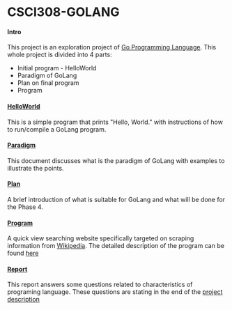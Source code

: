 # CSCI308-GOLANG

#### Intro 

This project is an exploration project of [Go Programming Language](https://golang.org/). This whole project is divided 
into 4 parts:
* Initial program - HelloWorld
* Paradigm of GoLang
* Plan on final program
* Program

#### [HelloWorld](./Phase1-HelloWorld)

This is a simple program that prints "Hello, World." with instructions of how to run/compile a GoLang program.

#### [Paradigm](./Phase2-Paradigm)

This document discusses what is the paradigm of GoLang with examples to illustrate the points.

#### [Plan](./Phase3-Plan)

A brief introduction of what is suitable for GoLang and what will be done for the Phase 4.

#### [Program](./Phase4-Program)

A quick view searching website specifically targeted on scraping information from [Wikipedia](https://en.wikipedia.org/wiki/Main_Page).
The detailed description of the program can be found [here](./Phase4-Program/README.md)

#### [Report](GolangReport.md)
This report answers some questions related to characteristics of programing language. These questions are stating in the end of the [project description](ProjDetails.pdf)
